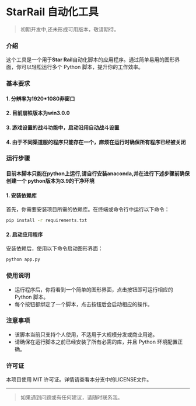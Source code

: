 # StarRail 自动化工具

> 初期开发中,还未形成可用版本，敬请期待。

### 介绍
这个工具是一个用于**Star Rail**自动化脚本的应用程序。通过简单易用的图形界面，你可以轻松运行多个 Python 脚本，提升你的工作效率。

### 基本要求
#### 1. 分辨率为1920*1080非窗口
#### 2. 目前崩铁版本为win3.0.0
#### 3. 游戏设置的战斗功能中，启动沿用自动战斗设置
#### 4. 由于不同渠道服的程序只能存在一个，麻烦在运行时确保所有程序已经被关闭
### 运行步骤
#### 目前本脚本只能在python上运行,请自行安装anaconda,并在进行下述步骤前确保创建一个 python版本为3.9的干净环境

#### 1. 安装依赖库
首先，你需要安装项目所需的依赖库。在终端或命令行中运行以下命令：

```bash
pip install -r requirements.txt
```

#### 2. 启动应用程序
安装依赖后，使用以下命令启动图形界面：

```bash
python app.py
```

### 使用说明
- 运行程序后，你将看到一个简单的图形界面，点击按钮即可运行相应的 Python 脚本。
- 每个按钮都绑定了一个脚本，点击按钮后会启动相应的操作。

### 注意事项
- 该脚本当前只支持个人使用，不适用于大规模分发或商业用途。
- 请确保在运行脚本之前已经安装了所有必需的库，并且 Python 环境配置正确。

### 许可证
本项目使用 MIT 许可证。详情请查看本分支中的LICENSE文件。

---

>如果遇到问题或有任何建议，请随时联系我。

